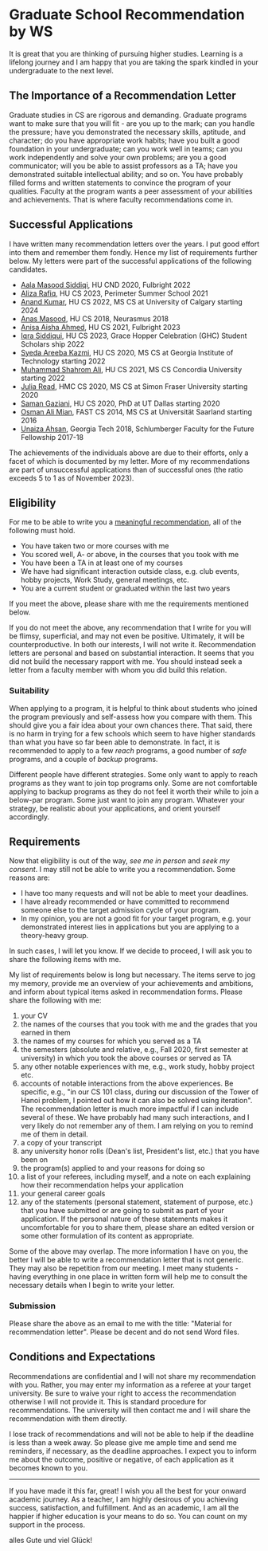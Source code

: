 # Graduate School Recommendation by WS

It is great that you are thinking of pursuing higher studies. Learning is a lifelong journey and I am happy that you are taking the spark kindled in your undergraduate to the next level.

## The Importance of a Recommendation Letter

Graduate studies in CS are rigorous and demanding. Graduate programs want to make sure that you will fit - are you up to the mark; can you handle the pressure; have you demonstrated the necessary skills, aptitude, and character; do you have appropriate work habits; have you built a good foundation in your undergraduate; can you work well in teams; can you work independently and solve your own problems; are you a good communicator; will you be able to assist professors as a TA; have you demonstrated suitable intellectual ability; and so on. You have probably filled forms and written statements to convince the program of your qualities. Faculty at the program wants a peer assessment of your abilities and achievements. That is where faculty recommendations come in.

## Successful Applications

I have written many recommendation letters over the years. I put good effort into them and remember them fondly. Hence my list of requirements further below. My letters were part of the successful applications of the following candidates.

- [Aala Masood Siddiqi](https://www.linkedin.com/in/aala-siddiqi-5036a4189), HU CND 2020, Fulbright 2022
- [Aliza Rafiq](https://www.linkedin.com/in/aliza-rafiq-230500/), HU CS 2023, Perimeter Summer School 2021
- [Anand Kumar](https://www.linkedin.com/in/anand-kumar-rajpal/), HU CS 2022, MS CS at University of Calgary starting 2024
- [Anas Masood](https://www.linkedin.com/in/anas-masood/), HU CS 2018, Neurasmus 2018
- [Anisa Aisha Ahmed](https://www.linkedin.com/in/anisa-aisha-1a7903176/), HU CS 2021, Fulbright 2023
- [Iqra Siddiqui](https://www.linkedin.com/in/iqra-siddiqui-ab278519a/), HU CS 2023, Grace Hopper Celebration (GHC) Student Scholars ship 2022
- [Syeda Areeba Kazmi](https://www.linkedin.com/in/areeba-kazmi-a840a8112/), HU CS 2020, MS CS at Georgia Institute of Technology starting 2022
- [Muhammad Shahrom Ali](https://www.linkedin.com/in/mshahromali/), HU CS 2021, MS CS Concordia University starting 2022
- [Julia Read](https://www.linkedin.com/in/juliahread/), HMC CS 2020, MS CS at Simon Fraser University starting 2020
- [Saman Gaziani](https://www.linkedin.com/in/samangaziani/), HU CS 2020, PhD at UT Dallas starting 2020
- [Osman Ali Mian](https://www.linkedin.com/in/osman-ali-mian-79476b41/), FAST CS 2014, MS CS at Universität Saarland starting 2016
- [Unaiza Ahsan](http://unaizahsan.com), Georgia Tech 2018, Schlumberger Faculty for the Future Fellowship 2017-18

The achievements of the individuals above are due to their efforts, only a facet of which is documented by my letter. More of my recommendations are part of unsuccessful applications than of successful ones (the ratio exceeds 5 to 1 as of November 2023).

## Eligibility

For me to be able to write you a [meaningful recommendation](https://cs.brown.edu/~sk/Memos/Grad-School-Recos/), all of the following must hold.

* You have taken two or more courses with me
* You scored well, A- or above, in the courses that you took with me
* You have been a TA in at least one of my courses
* We have had significant interaction outside class, e.g. club events, hobby projects, Work Study, general meetings, etc.
* You are a current student or graduated within the last two years

If you meet the above, please share with me the requirements mentioned below.

If you do not meet the above, any recommendation that I write for you will be flimsy, superficial, and may not even be positive. Ultimately, it will be counterproductive. In both our interests, I will not write it. Recommendation letters are personal and based on substantial interaction. It seems that you did not build the necessary rapport with me. You should instead seek a letter from a faculty member with whom you did build this relation.

### Suitability

When applying to a program, it is helpful to think about students who joined the program previously and self-assess how you compare with them. This should give you a fair idea about your own chances there. That said, there is no harm in trying for a few schools which seem to have higher standards than what you have so far been able to demonstrate. In fact, it is recommended to apply to a few _reach_ programs, a good number of _safe_ programs, and a couple of _backup_ programs.

Different people have different strategies. Some only want to apply to reach programs as they want to join top programs only. Some are not comfortable applying to backup programs as they do not feel it worth their while to join a below-par program. Some just want to join any program. Whatever your strategy, be realistic about your applications, and orient yourself accordingly.

## Requirements

Now that eligibility is out of the way, _see me in person_ and _seek my consent_. I may still not be able to write you a recommendation. Some reasons are:

- I have too many requests and will not be able to meet your deadlines.
- I have already recommended or have committed to recommend someone else to the target admission cycle of your program.
- In my opinion, you are not a good fit for your target program, e.g. your demonstrated interest lies in applications but you are applying to a theory-heavy group.

In such cases, I will let you know. If we decide to proceed, I will ask you to share the following items with me. 

My list of requirements below is long but necessary. The items serve to jog my memory, provide me an overview of your achievements and ambitions, and inform about typical items asked in recommendation forms. Please share the following with me:

1. your CV 
1. the names of the courses that you took with me and the grades that you earned in them
1. the names of my courses for which you served as a TA
1. the semesters (absolute and relative, e.g., Fall 2020, first semester at university) in which you took the above courses or served as TA
1. any other notable experiences with me, e.g., work study, hobby project etc.
1. accounts of notable interactions from the above experiences. Be specific, e.g., "in our CS 101 class, during our discussion of the Tower of Hanoi problem, I pointed out how it can also be solved using iteration". The recommendation letter is much more impactful if I can include several of these. We have probably had many such interactions, and I very likely do not remember any of them. I am relying on you to remind me of them in detail.
1. a copy of your transcript
1. any university honor rolls (Dean's list, President's list, etc.) that you have been on
1. the program(s) applied to and your reasons for doing so
1. a list of your referees, including myself, and a note on each explaining how their recommendation helps your application
1. your general career goals
1. any of the statements (personal statement, statement of purpose, etc.) that you have submitted or are going to submit as part of your application. If the personal nature of these statements makes it uncomfortable for you to share them, please share an edited version or some other formulation of its content as appropriate.

Some of the above may overlap. The more information I have on you, the better I will be able to write a recommendation letter that is not generic. They may also be repetition from our meeting. I meet many students - having everything in one place in written form will help me to consult the necessary details when I begin to write your letter.

### Submission

Please share the above as an email to me with the title: "Material for recommendation letter". Please be decent and do not send Word files.

## Conditions and Expectations

Recommendations are confidential and I will not share my recommendation with you. Rather, you may enter my information as a referee at your target university. Be sure to waive your right to access the recommendation otherwise I will not provide it. This is standard procedure for recommendations. The university will then contact me and I will share the recommendation with them directly.

I lose track of recommendations and will not be able to help if the deadline is less than a week away. So please give me ample time and send me reminders, if necessary, as the deadline approaches. I expect you to inform me about the outcome, positive or negative, of each application as it becomes known to you.

---

If you have made it this far, great! I wish you all the best for your onward academic journey. As a teacher, I am highly desirous of you achieving success, satisfaction, and fulfillment. And as an academic, I am all the happier if higher education is your means to do so. You can count on my support in the process.

alles Gute und viel Glück!
